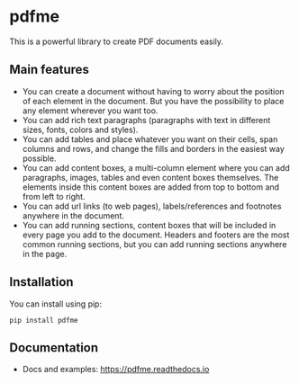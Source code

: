 # pdfme

This is a powerful library to create PDF documents easily.

## Main features

* You can create a document without having to worry about the position of each
  element in the document. But you have the possibility to place any element
  wherever you want too.
* You can add rich text paragraphs (paragraphs with text in different sizes,
  fonts, colors and styles).
* You can add tables and place whatever you want on their cells, span columns
  and rows, and change the fills and borders in the easiest way possible. 
* You can add content boxes, a multi-column element where you can add
  paragraphs, images, tables and even content boxes themselves. The elements inside this
  content boxes are added from top to bottom and from left to right.
* You can add url links (to web pages), labels/references and footnotes anywhere
  in the document.
* You can add running sections, content boxes that will be included in every
  page you add to the document. Headers and footers are the most common running
  sections, but you can add running sections anywhere in the page.
## Installation

You can install using pip:
```
pip install pdfme
```

## Documentation

* Docs and examples: https://pdfme.readthedocs.io

